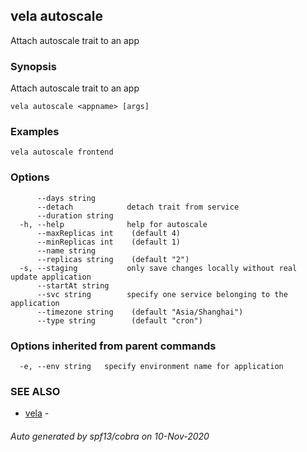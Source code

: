 ## vela autoscale

Attach autoscale trait to an app

### Synopsis

Attach autoscale trait to an app

```
vela autoscale <appname> [args]
```

### Examples

```
vela autoscale frontend
```

### Options

```
      --days string       
      --detach            detach trait from service
      --duration string   
  -h, --help              help for autoscale
      --maxReplicas int    (default 4)
      --minReplicas int    (default 1)
      --name string       
      --replicas string    (default "2")
  -s, --staging           only save changes locally without real update application
      --startAt string    
      --svc string        specify one service belonging to the application
      --timezone string    (default "Asia/Shanghai")
      --type string        (default "cron")
```

### Options inherited from parent commands

```
  -e, --env string   specify environment name for application
```

### SEE ALSO

* [vela](vela.md)	 - 

###### Auto generated by spf13/cobra on 10-Nov-2020
